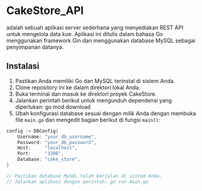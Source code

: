 # CakeStore_API
adalah sebuah aplikasi server sederhana yang menyediakan REST API untuk mengelola data kue. Aplikasi ini ditulis dalam bahasa Go menggunakan framework Gin dan menggunakan database MySQL sebagai penyimpanan datanya.

## Instalasi

1. Pastikan Anda memiliki Go dan MySQL terinstal di sistem Anda.
2. Clone repository ini ke dalam direktori lokal Anda.
3. Buka terminal dan masuk ke direktori proyek CakeStore.
4. Jalankan perintah berikut untuk mengunduh dependensi yang diperlukan: go mod download
5. Ubah konfigurasi database sesuai dengan milik Anda dengan membuka file `main.go` dan mengedit bagian berikut di fungsi `main()`:
```go
config := DBConfig{
    Username: "your_db_username",
    Password: "your_db_password",
    Host:     "localhost",
    Port:     "3306",
    Database: "cake_store",
}

// Pastikan database MySQL telah berjalan di sistem Anda.
// Jalankan aplikasi dengan perintah: go run main.go
